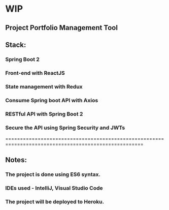 # WIP
## Project Portfolio Management Tool

## Stack:
  ### Spring Boot 2
  ### Front-end with ReactJS
  ### State management with Redux
  ### Consume Spring boot API with Axios
  ### RESTful API with Spring Boot 2
  ### Secure the API using Spring Security and JWTs

=====================================================================================================

## Notes:
  ### The project is done using ES6 syntax.
  ### IDEs used - IntelliJ, Visual Studio Code
  ### The project will be deployed to Heroku.


